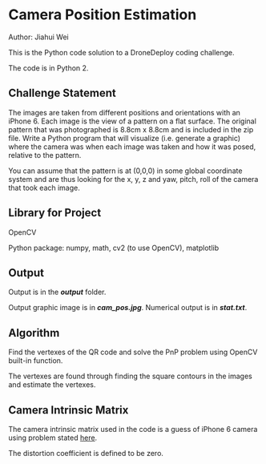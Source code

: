# Camera Position Estimation

Author: Jiahui Wei

This is the Python code solution to a DroneDeploy coding challenge.

The code is in Python 2.

## Challenge Statement

The images are taken from different positions and orientations with an iPhone 6. Each image is the view of a pattern on a flat surface. The original pattern that was photographed is 8.8cm x 8.8cm and is included in the zip file. Write a Python program that will visualize (i.e. generate a graphic) where the camera was when each image was taken and how it was posed, relative to the pattern.

You can assume that the pattern is at (0,0,0) in some global coordinate system and are thus looking for the x, y, z and yaw, pitch, roll of the camera that took each image.

## Library for Project

OpenCV

Python package: numpy, math, cv2 (to use OpenCV), matplotlib 

## Output

Output is in the ***output*** folder.

Output graphic image is in ***cam_pos.jpg***. Numerical output is in ***stat.txt***.

## Algorithm 

Find the vertexes of the QR code and solve the PnP problem using OpenCV built-in function.

The vertexes are found through finding the square contours in the images and estimate the vertexes.

## Camera Intrinsic Matrix

The camera intrinsic matrix used in the code is a guess of iPhone 6 camera using problem stated [here](http://phototour.cs.washington.edu/focal.html). 

The distortion coefficient is defined to be zero.